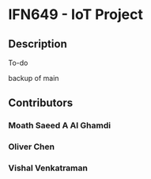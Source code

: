 # IFN649 - IoT Project

## Description
To-do

backup of main 

## Contributors
### Moath Saeed A Al Ghamdi
### Oliver Chen
### Vishal Venkatraman
